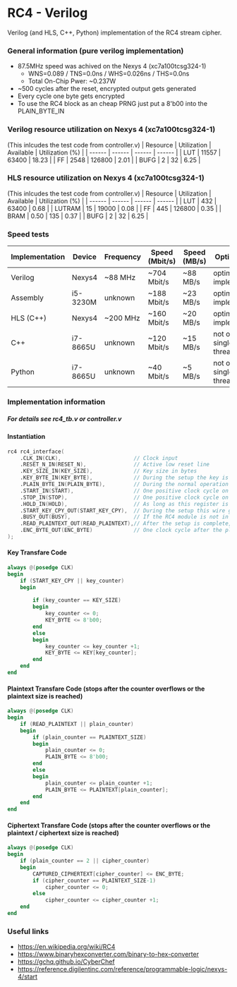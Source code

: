 # RC4 - Verilog
 Verilog (and HLS, C++, Python) implementation of the RC4 stream cipher. 
### General information (pure verilog implementation)
- 87.5MHz speed was achived on the Nexys 4 (xc7a100tcsg324-1)
    - WNS=0.089 / TNS=0.0ns / WHS=0.026ns / THS=0.0ns
    - Total On-Chip Pwer: ~0.237W
- ~500 cycles after the reset, encrypted output gets generated
- Every cycle one byte gets encrypted
- To use the RC4 block as an cheap PRNG just put a 8'b00 into the PLAIN_BYTE_IN

### Verilog resource utilization on Nexys 4 (xc7a100tcsg324-1)
(This inlcudes the test code from controller.v)
| Resource | Utilization | Available | Utilization (%) |
| ------ | ------ | ------ | ------ |
| LUT | 11557 | 63400 | 18.23 |
| FF | 2548 | 126800 | 2.01 |
| BUFG | 2 | 32 | 6.25 |

### HLS resource utilization on Nexys 4 (xc7a100tcsg324-1)
(This inlcudes the test code from controller.v)
| Resource | Utilization | Available | Utilization (%) |
| ------ | ------ | ------ | ------ |
| LUT | 432 | 63400 | 0.68 |
| LUTRAM | 15 | 19000 | 0.08 |
| FF | 445 | 126800 | 0.35 |
| BRAM | 0.50 | 135 | 0.37 |
| BUFG | 2 | 32 | 6.25 |

### Speed tests
| Implementation | Device | Frequency | Speed (Mbit/s) | Speed (MB/s) | Optimizations | Source |
| ------ | ------ | ------ | ------ | ------ | ------ | ------ |
| Verilog | Nexys4 | ~88 MHz | ~704 Mbit/s | ~88 MB/s | optimized implementation | this repository |
| Assembly | i5-3230M | unknown | ~188 Mbit/s | ~23 MB/s | optimized implementation | https://www.charmysoft.com/app/rc4-cipher |
| HLS (C++) | Nexys4 | ~200 MHz | ~160 Mbit/s | ~20 MB/s | optimized implementation | this repository |
| C++ | i7-8665U | unknown | ~120 Mbit/s | ~15 MB/s | not optimized / single threaded | this repository |
| Python | i7-8665U | unknown | ~40 Mbit/s | ~5 MB/s | not optimized / single threaded | this repository |

### Implementation information
##### For details see rc4_tb.v or controller.v
#### Instantiation
```verilog
rc4 rc4_interface(
    .CLK_IN(CLK),                       // Clock input
    .RESET_N_IN(RESET_N),               // Active low reset line
    .KEY_SIZE_IN(KEY_SIZE),             // Key size in bytes
    .KEY_BYTE_IN(KEY_BYTE),             // During the setup the key is transfared byte by byte via this register
    .PLAIN_BYTE_IN(PLAIN_BYTE),         // During the normal operation every cycle one plaintext byte is transfared via this register for encryption (for PRNG operation just set 8'h00 as input)
    .START_IN(START),                   // One positive clock cycle on this register signals the RC4 module that it should start the setup process
    .STOP_IN(STOP),                     // One positive clock cycle on this register signals the RC4 module that it should stop (reset --> return to IDLE)
    .HOLD_IN(HOLD),                     // As long as this register is pulled high no further encryption / PRNG generation happens (waites for a low signal)
    .START_KEY_CPY_OUT(START_KEY_CPY),  // During the setup this wire gets pulled to high for one clock cycle to indicate the start of the key transfare to the RC4 module
    .BUSY_OUT(BUSY),                    // If the RC4 module is not in IDLE this signal is pulled to high
    .READ_PLAINTEXT_OUT(READ_PLAINTEXT),// After the setup is complete, this wire gets pulled to high for one clock cycle to indicate the start of the normal operation (if a plaintext should be encrypted it now needs to be placed into the PLAIN_BYTE register one byte after the other every clock cycle)
    .ENC_BYTE_OUT(ENC_BYTE)             // One clock cycle after the plaintext byte was put into the PLAIN_BYTE register the encrypted byte needs to be copied from the ENC_BYTE register
);
```

#### Key Transfare Code
```verilog
always @(posedge CLK)
begin
    if (START_KEY_CPY || key_counter)
    begin
        
        if (key_counter == KEY_SIZE)
        begin
            key_counter <= 0;
            KEY_BYTE <= 8'b00;
        end
        else
        begin
            key_counter <= key_counter +1;
            KEY_BYTE <= KEY[key_counter];
        end
    end
end
```

#### Plaintext Transfare Code (stops after the counter overflows or the plaintext size is reached)
```verilog
always @(posedge CLK)
begin
    if (READ_PLAINTEXT || plain_counter)
    begin
        if (plain_counter == PLAINTEXT_SIZE)
        begin
            plain_counter <= 0;
            PLAIN_BYTE <= 8'b00;
        end
        else
        begin
            plain_counter <= plain_counter +1;
            PLAIN_BYTE <= PLAINTEXT[plain_counter];
        end
    end
end
```

#### Ciphertext Transfare Code (stops after the counter overflows or the plaintext / ciphertext size is reached)
```verilog
always @(posedge CLK)
begin
    if (plain_counter == 2 || cipher_counter)
    begin
        CAPTURED_CIPHERTEXT[cipher_counter] <= ENC_BYTE;
        if (cipher_counter == PLAINTEXT_SIZE-1)
            cipher_counter <= 0;
        else
            cipher_counter <= cipher_counter +1;
    end
end
```

### Useful links
- https://en.wikipedia.org/wiki/RC4
- https://www.binaryhexconverter.com/binary-to-hex-converter
- https://gchq.github.io/CyberChef
- https://reference.digilentinc.com/reference/programmable-logic/nexys-4/start
